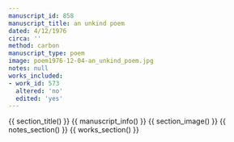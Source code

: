 ```yaml
---
manuscript_id: 858
manuscript_title: an unkind poem
dated: 4/12/1976
circa: ''
method: carbon
manuscript_type: poem
image: poem1976-12-04-an_unkind_poem.jpg
notes: null
works_included:
- work_id: 573
  altered: 'no'
  edited: 'yes'
---
```


{{ section_title() }}
{{ manuscript_info() }}
{{ section_image() }}
{{ notes_section() }}
{{ works_section() }}
